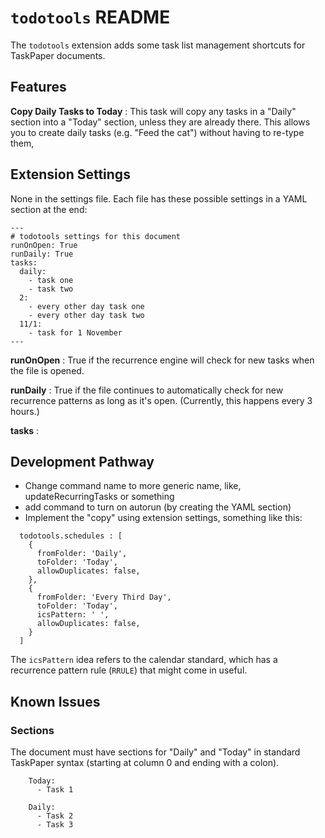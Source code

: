 # `todotools` README

The `todotools` extension adds some task list management shortcuts for TaskPaper documents.

## Features

**Copy Daily Tasks to Today**
: This task will copy any tasks in a "Daily" section into a "Today" section, unless they are already there. This allows you to create daily tasks (e.g. "Feed the cat") without having to re-type them,

## Extension Settings

None in the settings file. Each file has these possible settings in a YAML section at the end:

```
---
# todotools settings for this document
runOnOpen: True
runDaily: True
tasks: 
  daily: 
    - task one
    - task two
  2: 
    - every other day task one
    - every other day task two
  11/1:
    - task for 1 November
---
```

**runOnOpen**
: True if the recurrence engine will check for new tasks when the file is opened.

**runDaily**
: True if the file continues to automatically check for new recurrence patterns as long as it's open. (Currently, this happens every 3 hours.)

**tasks**
: 


## Development Pathway

-   Change command name to more generic name, like, updateRecurringTasks or something
-   add command to turn on autorun (by creating the YAML section)
-   Implement the "copy" using extension settings, something like this:

```
  todotools.schedules : [
    {
      fromFolder: 'Daily',
      toFolder: 'Today',
      allowDuplicates: false,
    },
    {
      fromFolder: 'Every Third Day',
      toFolder: 'Today',
      icsPattern: ' ',
      allowDuplicates: false,
    }
  ]
```

The `icsPattern` idea refers to the calendar standard, which has a recurrence pattern rule (`RRULE`) that might come in useful.

## Known Issues

### Sections

The document must have sections for "Daily" and "Today" in standard TaskPaper syntax (starting at column 0 and ending with a colon).

```
    Today:
      - Task 1

    Daily:
      - Task 2
      - Task 3
```
